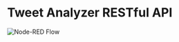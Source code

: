 # Tweet Analyzer RESTful API

![Node-RED Flow](https://d3r69eeiwn2k86.cloudfront.net/items/160W28382c3l0i1Y2b0p/node-red.png)
